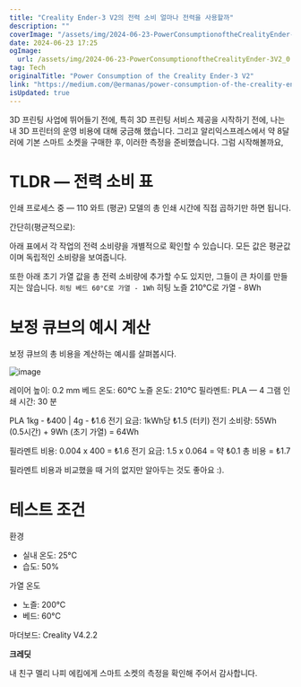 ```yaml
---
title: "Creality Ender-3 V2의 전력 소비 얼마나 전력을 사용할까"
description: ""
coverImage: "/assets/img/2024-06-23-PowerConsumptionoftheCrealityEnder-3V2_0.png"
date: 2024-06-23 17:25
ogImage: 
  url: /assets/img/2024-06-23-PowerConsumptionoftheCrealityEnder-3V2_0.png
tag: Tech
originalTitle: "Power Consumption of the Creality Ender-3 V2"
link: "https://medium.com/@ermanas/power-consumption-of-the-creality-ender-3-v2-eb946d9fbbd3"
isUpdated: true
---
```






3D 프린팅 사업에 뛰어들기 전에, 특히 3D 프린팅 서비스 제공을 시작하기 전에, 나는 내 3D 프린터의 운영 비용에 대해 궁금해 했습니다. 그리고 알리익스프레스에서 약 8달러에 기본 스마트 소켓을 구매한 후, 이러한 측정을 준비했습니다. 그럼 시작해볼까요,

# TLDR — 전력 소비 표

인쇄 프로세스 중 — 110 와트 (평균)
모델의 총 인쇄 시간에 직접 곱하기만 하면 됩니다.

간단히(평균적으로):

<div class="content-ad"></div>

아래 표에서 각 작업의 전력 소비량을 개별적으로 확인할 수 있습니다. 모든 값은 평균값이며 독립적인 소비량을 보여줍니다.

또한 아래 초기 가열 값을 총 전력 소비량에 추가할 수도 있지만, 그들이 큰 차이를 만들지는 않습니다.
` 히팅 베드 60°C로 가열 - 1Wh
` 히팅 노즐 210°C로 가열 - 8Wh

<div class="content-ad"></div>

# 보정 큐브의 예시 계산

보정 큐브의 총 비용을 계산하는 예시를 살펴봅시다.

![image](/assets/img/2024-06-23-PowerConsumptionoftheCrealityEnder-3V2_2.png)

레이어 높이: 0.2 mm
베드 온도: 60°C
노즐 온도: 210°C
필라멘트: PLA — 4 그램
인쇄 시간: 30 분

<div class="content-ad"></div>

PLA 1kg - ₺400 | 4g - ₺1.6
전기 요금: 1kWh당 ₺1.5 (터키)
전기 소비량: 55Wh (0.5시간) + 9Wh (초기 가열) = 64Wh

필라멘트 비용: 0.004 x 400 = ₺1.6
전기 요금: 1.5 x 0.064 = 약 ₺0.1
총 비용 = ₺1.7

필라멘트 비용과 비교했을 때 거의 없지만 알아두는 것도 좋아요 :).

# 테스트 조건

<div class="content-ad"></div>

환경
- 실내 온도: 25°C
- 습도: 50%

가열 온도
- 노즐: 200°C
- 베드: 60°C

마더보드: Creality V4.2.2

**크레딧**

<div class="content-ad"></div>

내 친구 멜리 나피 에킴에게 스마트 소켓의 측정을 확인해 주어서 감사합니다.